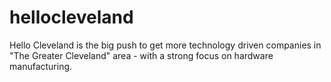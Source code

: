 # hellocleveland
Hello Cleveland is the big push to get more technology driven companies in "The Greater Cleveland" area - with a strong focus on hardware manufacturing.
